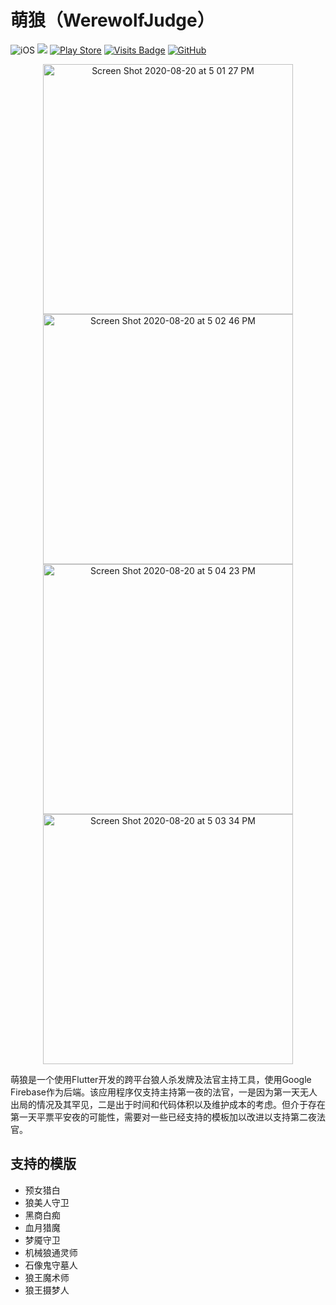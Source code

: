 # 萌狼（WerewolfJudge）

![iOS](https://img.shields.io/badge/iOS-11%20-blue)
[![](https://img.shields.io/itunes/v/1525690109?label=App%20Store)](https://apps.apple.com/us/app/萌狼-狼人杀法官/id1525690109)
[![Play Store](https://img.shields.io/badge/Play%20Store--yellow)](https://play.google.com/store/apps/details?id=jiaqifeng.werewolfjudge)
[![Visits Badge](https://badges.pufler.dev/visits/livinglist/WerewolfJudge)](https://badges.pufler.dev)
[![GitHub](https://img.shields.io/github/stars/livinglist/WerewolfJudge?style=social)](https://img.shields.io/github/stars/livinglist/WerewolfJudge?style=social)

<p align="center">
  <img width="400" alt="Screen Shot 2020-08-20 at 5 01 27 PM" src="https://user-images.githubusercontent.com/7277662/90919951-3b72bd00-e39c-11ea-9ef7-1dbac4aa9ee4.png">
  <img width="400" alt="Screen Shot 2020-08-20 at 5 02 46 PM" src="https://user-images.githubusercontent.com/7277662/90919933-33b31880-e39c-11ea-8222-73e028c7aa2c.png">
<img width="400" alt="Screen Shot 2020-08-20 at 5 04 23 PM" src="https://user-images.githubusercontent.com/7277662/90919911-26962980-e39c-11ea-9fff-e34107f57b81.png">
<img width="400" alt="Screen Shot 2020-08-20 at 5 03 34 PM" src="https://user-images.githubusercontent.com/7277662/90919928-2eee6480-e39c-11ea-9e8d-3232e1ba1bfa.png">
</p>

萌狼是一个使用Flutter开发的跨平台狼人杀发牌及法官主持工具，使用Google Firebase作为后端。该应用程序仅支持主持第一夜的法官，一是因为第一天无人出局的情况及其罕见，二是出于时间和代码体积以及维护成本的考虑。但介于存在第一天平票平安夜的可能性，需要对一些已经支持的模板加以改进以支持第二夜法官。

## 支持的模版

- 预女猎白
- 狼美人守卫
- 黑商白痴
- 血月猎魔
- 梦魇守卫
- 机械狼通灵师
- 石像鬼守墓人
- 狼王魔术师
- 狼王摄梦人
